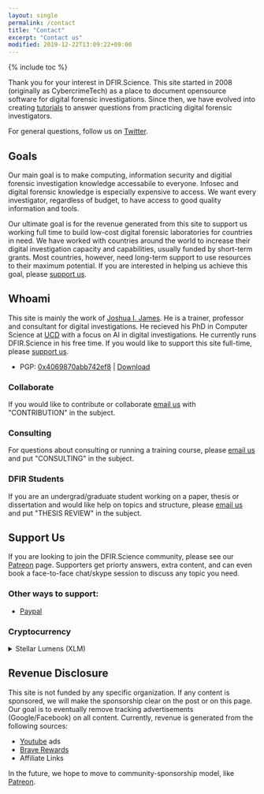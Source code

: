 ```yaml
---
layout: single
permalink: /contact
title: "Contact"
excerpt: "Contact us"
modified: 2019-12-22T13:09:22+09:00
---
```


{% include toc %}

Thank you for your interest in DFIR.Science. This site started in 2008 (originally as CybercrimeTech) as a place to document opensource software for digital forensic investigations. Since then, we have evolved into creating [tutorials](https://youtube.com/dfirscience) to answer questions from practicing digital forensic investigators.

For general questions, follow us on [Twitter](https://twitter.com/dfirscience).

## Goals

Our main goal is to make computing, information security and digitial forensic investigation knowledge accessabile to everyone. Infosec and digital forensic knowledge is especially expensive to access. We want every investigator, regardless of budget, to have access to good quality information and tools.

Our ultimate goal is for the revenue generated from this site to support us working full time to build low-cost digital forensic laboratories for countries in need. We have worked with countries around the world to increase their digital investigation capacity and capabilities, usually funded by short-term grants. Most countries, however, need long-term support to use resources to their maximum potential. If you are interested in helping us achieve this goal, please [support us](#support).

## Whoami

This site is mainly the work of [Joshua I. James](https://www.linkedin.com/in/jijames/). He is a trainer, professor and consultant for digital investigations. He recieved his PhD in Computer Science at [UCD](http://www.ucd.ie/) with a focus on AI in digital investigations. He currently runs DFIR.Science in his free time. If you would like to support this site full-time, please [support us](#support).

* PGP: [0x4069870abb742ef8](http://pgp.mit.edu/pks/lookup?op=get&search=0x4069870ABB742EF8) | [Download](/assets/publickey.joshua@dfirscience.org-2990418eae704c0b159934e84069870abb742ef8.asc)

### Collaborate

If you would like to contribute or collaborate [email us](joshua+2020@DFIRScience.org) with "CONTRIBUTION" in the subject.

### Consulting

For questions about consulting or running a training course, please [email us](joshua+2020@DFIRScience.org) and put "CONSULTING" in the subject.

### DFIR Students

If you are an undergrad/graduate student working on a paper, thesis or dissertation and would like help on topics and structure, please [email us](joshua+2020@DFIRScience.org) and put "THESIS REVIEW" in the subject.

## Support Us

<a name="support"></a>

If you are looking to join the DFIR.Science community, please see our [Patreon](https://patreon.com/dfirscience) page. Supporters get priorty answers, extra content, and can even book a face-to-face chat/skype session to discuss any topic you need.

### Other ways to support:
* [Paypal](https://paypal.me/JIJUS)

### Cryptocurrency
<details>
<summary>Stellar Lumens (XLM)</summary>
<br>
**The address and memo is required**<br>
Address: GDQP2KPQGKIHYJGXNUIYOMHARUARCA7DJT5FO2FFOOKY3B2WSQHG4W37<br>
Memo: 65868446
</details>

## Revenue Disclosure

This site is not funded by any specific organization. If any content is sponsored, we will make the sponsorship clear on the post or on this page. Our goal is to eventually remove tracking advertisements (Google/Facebook) on all content. Currently, revenue is generated from the following sources:

* [Youtube](https://youtube.com/dfirscience) ads
* [Brave Rewards](https://brave.com/)
* Affiliate Links

In the future, we hope to move to community-sponsorship model, like [Patreon](https://patreon.com/dfirscience).
